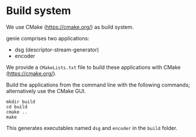 # Build system

We use CMake (https://cmake.org/) as build system.

genie comprises two applications:

* dsg (descriptor-stream-generator)
* encoder

We provide a ``CMakeLists.txt`` file to build these applications with CMake (https://cmake.org/).

Build the applications from the command line with the following commands; alternatively use the CMake GUI.

    mkdir build
    cd build
    cmake ..
    make

This generates executables named ``dsg`` and ``encoder`` in the ``build`` folder.
